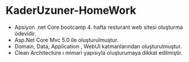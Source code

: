 # KaderUzuner-HomeWork
* Apsiyon .net Core bootcamp 4. hafta resturant web sitesi oluşturma ödevidir. 
* Asp.Net Core Mvc 5.0 ile oluşturulmuştur.
* Domain, Data, Application , WebUI katmanlarından oluşturulmuştur. 
* Clean Architecture ı mimari yapısıyla oluşturumaya dikkat edilmiştir.
